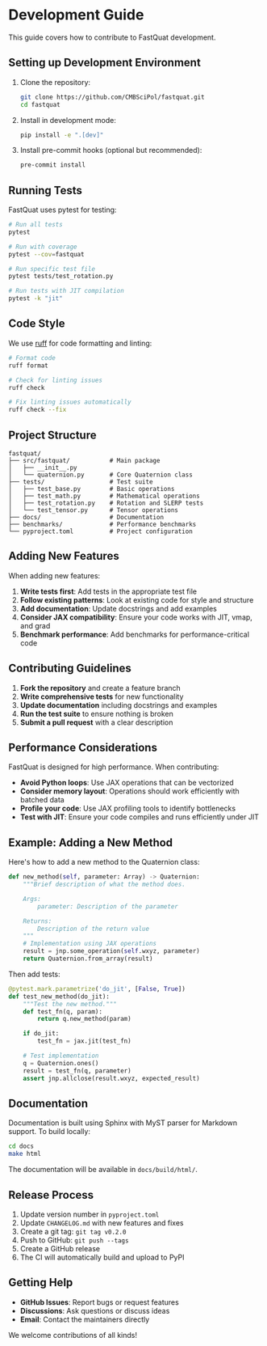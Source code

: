 # Development Guide

This guide covers how to contribute to FastQuat development.

## Setting up Development Environment

1. Clone the repository:

   ```bash
   git clone https://github.com/CMBSciPol/fastquat.git
   cd fastquat
   ```

2. Install in development mode:

   ```bash
   pip install -e ".[dev]"
   ```

3. Install pre-commit hooks (optional but recommended):

   ```bash
   pre-commit install
   ```

## Running Tests

FastQuat uses pytest for testing:

```bash
# Run all tests
pytest

# Run with coverage
pytest --cov=fastquat

# Run specific test file
pytest tests/test_rotation.py

# Run tests with JIT compilation
pytest -k "jit"
```

## Code Style

We use [ruff](https://docs.astral.sh/ruff/) for code formatting and linting:

```bash
# Format code
ruff format

# Check for linting issues
ruff check

# Fix linting issues automatically
ruff check --fix
```

## Project Structure

```
fastquat/
├── src/fastquat/           # Main package
│   ├── __init__.py
│   └── quaternion.py       # Core Quaternion class
├── tests/                  # Test suite
│   ├── test_base.py        # Basic operations
│   ├── test_math.py        # Mathematical operations
│   ├── test_rotation.py    # Rotation and SLERP tests
│   └── test_tensor.py      # Tensor operations
├── docs/                   # Documentation
├── benchmarks/             # Performance benchmarks
└── pyproject.toml          # Project configuration
```

## Adding New Features

When adding new features:

1. **Write tests first**: Add tests in the appropriate test file
2. **Follow existing patterns**: Look at existing code for style and structure
3. **Add documentation**: Update docstrings and add examples
4. **Consider JAX compatibility**: Ensure your code works with JIT, vmap, and grad
5. **Benchmark performance**: Add benchmarks for performance-critical code

## Contributing Guidelines

1. **Fork the repository** and create a feature branch
2. **Write comprehensive tests** for new functionality
3. **Update documentation** including docstrings and examples
4. **Run the test suite** to ensure nothing is broken
5. **Submit a pull request** with a clear description

## Performance Considerations

FastQuat is designed for high performance. When contributing:

* **Avoid Python loops**: Use JAX operations that can be vectorized
* **Consider memory layout**: Operations should work efficiently with batched data
* **Profile your code**: Use JAX profiling tools to identify bottlenecks
* **Test with JIT**: Ensure your code compiles and runs efficiently under JIT

## Example: Adding a New Method

Here's how to add a new method to the Quaternion class:

```python
def new_method(self, parameter: Array) -> Quaternion:
    """Brief description of what the method does.

    Args:
        parameter: Description of the parameter

    Returns:
        Description of the return value
    """
    # Implementation using JAX operations
    result = jnp.some_operation(self.wxyz, parameter)
    return Quaternion.from_array(result)
```

Then add tests:

```python
@pytest.mark.parametrize('do_jit', [False, True])
def test_new_method(do_jit):
    """Test the new method."""
    def test_fn(q, param):
        return q.new_method(param)

    if do_jit:
        test_fn = jax.jit(test_fn)

    # Test implementation
    q = Quaternion.ones()
    result = test_fn(q, parameter)
    assert jnp.allclose(result.wxyz, expected_result)
```

## Documentation

Documentation is built using Sphinx with MyST parser for Markdown support. To build locally:

```bash
cd docs
make html
```

The documentation will be available in `docs/build/html/`.

## Release Process

1. Update version number in `pyproject.toml`
2. Update `CHANGELOG.md` with new features and fixes
3. Create a git tag: `git tag v0.2.0`
4. Push to GitHub: `git push --tags`
5. Create a GitHub release
6. The CI will automatically build and upload to PyPI

## Getting Help

* **GitHub Issues**: Report bugs or request features
* **Discussions**: Ask questions or discuss ideas
* **Email**: Contact the maintainers directly

We welcome contributions of all kinds!
